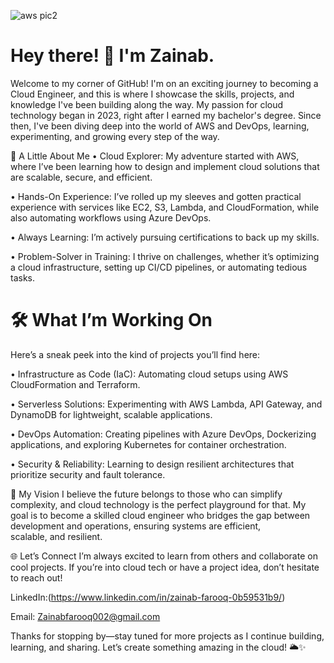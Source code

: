 
![aws pic2](https://github.com/user-attachments/assets/1a965514-dd01-430b-9873-d812744e9277)

# Hey there! 👋 I'm Zainab.
Welcome to my corner of GitHub! I'm on an exciting journey to becoming a Cloud Engineer, and this is where I showcase the skills, projects, and knowledge I've been building along the way. My passion for cloud technology began in 2023, right after I earned my bachelor's degree. Since then, I've been diving deep into the world of AWS and DevOps, learning, experimenting, and growing every step of the way.

🚀 A Little About Me
•	Cloud Explorer: My adventure started with AWS, where I’ve been learning how to design and implement cloud solutions that are scalable, secure, and efficient.

•	Hands-On Experience: I’ve rolled up my sleeves and gotten practical experience with services like EC2, S3, Lambda, and CloudFormation, while also automating workflows using Azure DevOps.

•	Always Learning: I’m actively pursuing certifications to back up my skills.

•	Problem-Solver in Training: I thrive on challenges, whether it’s optimizing a cloud infrastructure, setting up CI/CD pipelines, or automating tedious tasks.




# 🛠️ What I’m Working On
Here’s a sneak peek into the kind of projects you’ll find here:

•	Infrastructure as Code (IaC): Automating cloud setups using AWS CloudFormation and Terraform.

•	Serverless Solutions: Experimenting with AWS Lambda, API Gateway, and DynamoDB for lightweight, scalable applications.

•	DevOps Automation: Creating pipelines with Azure DevOps, Dockerizing applications, and exploring Kubernetes for container orchestration.

•	Security & Reliability: Learning to design resilient architectures that prioritize security and fault tolerance.



🎯 My Vision
    I believe the future belongs to those who can simplify complexity, and cloud technology is the perfect playground for that. My goal is to become a skilled cloud engineer who bridges the gap between development and operations, ensuring systems are efficient,         
    scalable, and resilient.

🌐 Let’s Connect
    I’m always excited to learn from others and collaborate on cool projects. If you’re into cloud tech or have a project idea, don’t hesitate to reach out!

LinkedIn:(https://www.linkedin.com/in/zainab-farooq-0b59531b9/)

Email: Zainabfarooq002@gmail.com

Thanks for stopping by—stay tuned for more projects as I continue building, learning, and sharing. Let’s create something amazing in the cloud! 🌥️✨




